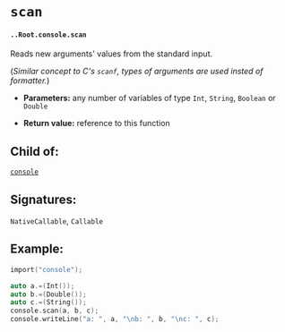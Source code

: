 # `scan`

#### `..Root.console.scan`

Reads new arguments' values from the standard input.

(_Similar concept to C's `scanf`, types of arguments are used insted of formatter._)

* **Parameters:** any number of variables of type `Int`, `String`, `Boolean` or `Double`

* **Return value:** reference to this function

## Child of:

[`console`](docs..Root.console.md)

## Signatures:

`NativeCallable`, `Callable`

## Example:

```c
import("console");

auto a.=(Int());
auto b.=(Double());
auto c.=(String());
console.scan(a, b, c);
console.writeLine("a: ", a, "\nb: ", b, "\nc: ", c);
```